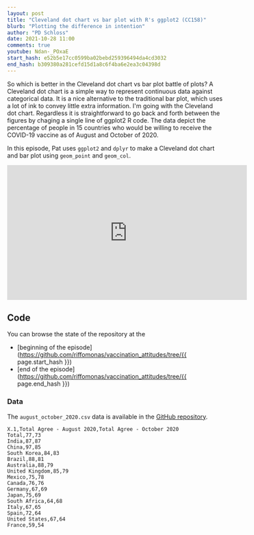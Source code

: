 ```yaml
---
layout: post
title: "Cleveland dot chart vs bar plot with R's ggplot2 (CC158)"
blurb: "Plotting the difference in intention"
author: "PD Schloss"
date: 2021-10-28 11:00
comments: true
youtube: Ndan-_POxaE
start_hash: e52b5e17cc0599ba02bebd259396494da4cd3032
end_hash: b309380a281cefd15d1a8c6f4ba6e2ea3c04398d
---
```


So which is better in the Cleveland dot chart vs bar plot battle of plots? A Cleveland dot chart is a simple way to represent continuous data against categorical data. It is a nice alternative to the traditional bar plot, which uses a lot of ink to convey little extra information. I'm going with the Cleveland dot chart. Regardless it is straightforward to go back and forth between the figures by chaging a single line of ggplot2 R code. The data depict the percentage of people in 15 countries who would be willing to receive the COVID-19 vaccine as of August and October of 2020.

In this episode, Pat uses `ggplot2` and `dplyr` to make a Cleveland dot chart and bar plot using `geom_point` and `geom_col`.


<iframe style="margin: 0 auto;display:block;" width="560" height="315" src="https://www.youtube.com/embed/{{ page.youtube }}" frameborder="0" allow="accelerometer; autoplay; encrypted-media; gyroscope; picture-in-picture" allowfullscreen></iframe>


## Code

You can browse the state of the repository at the
* [beginning of the episode](https://github.com/riffomonas/vaccination_attitudes/tree/{{ page.start_hash }})
* [end of the episode](https://github.com/riffomonas/vaccination_attitudes/tree/{{ page.end_hash }})


### Data

The `august_october_2020.csv` data is available in the [GitHub repository](https://raw.githubusercontent.com/riffomonas/vaccination_attitudes/3f39b9e09618144874ced760c9a6332498e3a19c/august_october_2020.csv).

```
X.1,Total Agree - August 2020,Total Agree - October 2020
Total,77,73
India,87,87
China,97,85
South Korea,84,83
Brazil,88,81
Australia,88,79
United Kingdom,85,79
Mexico,75,78
Canada,76,76
Germany,67,69
Japan,75,69
South Africa,64,68
Italy,67,65
Spain,72,64
United States,67,64
France,59,54
```
